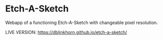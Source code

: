 # Etch-A-Sketch

Webapp of a functioning Etch-A-Sketch with changeable pixel resolution.

LIVE VERSION: https://dblinkhorn.github.io/etch-a-sketch/
